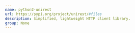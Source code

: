 ```yaml
---
name: python2-unirest
url: https://pypi.org/project/unirest/#files
description: Simplified, lightweight HTTP client library.
group: None
---
```

